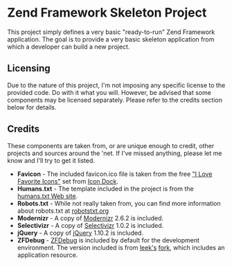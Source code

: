 # Zend Framework Skeleton Project #

This project simply defines a very basic "ready-to-run" Zend Framework application. The goal is to provide a very basic skeleton application from which a developer can build a new project.

## Licensing ##

Due to the nature of this project, I'm not imposing any specific license to the provided code. Do with it what you will. However, be advised that some components may be licensed separately. Please refer to the credits section below for details.

## Credits ##

These components are taken from, or are unique enough to credit, other projects and sources around the 'net. If I've missed anything, please let me know and I'll try to get it listed.

 * **Favicon** - The included favicon.ico file is taken from the free ["I Love Favorite Icons"](http://icondock.com/free/i-love-favorite-icons) set from [Icon Dock](http://icondock.com).
 * **Humans.txt** - The template included in the project is from the [humans.txt Web site](http://humanstxt.org).
 * **Robots.txt** - While not really taken from, you can find more information about robots.txt at [robotstxt.org](http://www.robotstxt.org)
 * **Modernizr** - A copy of [Modernizr](http://www.modernizr.com) 2.6.2 is included.
 * **Selectivizr** - A copy of [Selectivizr](http://selectivizr.com) 1.0.2 is included.
 * **jQuery** - A copy of [jQuery](http://jquery.com) 1.10.2 is included.
 * **ZFDebug** - [ZFDebug](http://code.google.com/p/zfdebug/) is included by default for the development environment. The version included is from [leek's](https://github.com/leek) [fork](https://github.com/leek/zfdebug), which includes an application resource.